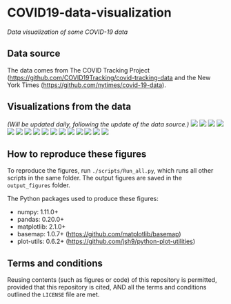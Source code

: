 # COVID19-data-visualization
_Data visualization of some COVID-19 data_

## Data source
The data comes from The COVID Tracking Project (https://github.com/COVID19Tracking/covid-tracking-data and the New York Times (https://github.com/nytimes/covid-19-data).

## Visualizations from the data
_(Will be updated daily, following the update of the data source.)_
![](./output_figures/Map_03__new_cases_from_2020-05-13_to_2020-05-16.png)
![](./output_figures/Trend_01__positive_cases_all_US_states__linear_scale__2020-05-16.png)
![](./output_figures/Trend_02__positive_cases_all_US_states__log_scale__2020-05-16.png)
![](./output_figures/Trend_03__positive_cases_all_states_excl_NY_NJ__linear_scale__2020-05-16.png)
![](./output_figures/Trend_04__positive_cases_all_states_excl_NY_NJ__log_scale__2020-05-16.png)
![](./output_figures/Trend_05__number_of_tests_all_US_states__linear__2020-05-16.png)
![](./output_figures/Trend_06__number_of_tests_all_US_states__log__2020-05-16.png)
![](./output_figures/Trend_07__positive_rate_all_states_2020-05-16.png)
![](./output_figures/Trend_08__positive_rate_all_states_excl_NY_NJ_2020-05-16.png)
![](./output_figures/Trend_09__tests_per_capita_2020-05-16.png)
![](./output_figures/Trend_10__positive_normalized_by_pop_density__linear__2020-05-16.png)
![](./output_figures/Trend_11__new_cases_vs_total_cases__2020-05-16.png)
![](./output_figures/Trend_12__daily_new_cases_all_states_2020-05-16.png)
![](./output_figures/Trend_13__daily_new_cases_all_states_excl_NY_NJ_2020-05-16.png)
![](./output_figures/Trend_14__daily_new_deaths_all_states_2020-05-16.png)
![](./output_figures/Trend_15__daily_new_deaths_all_states_excl_NY_NJ_2020-05-16.png)

## How to reproduce these figures
To reproduce the figures, run `./scripts/Run_all.py`, which runs all other scripts in the same folder. The output figures are saved in the `output_figures` folder.

The Python packages used to produce these figures:
  - numpy: 1.11.0+
  - pandas: 0.20.0+
  - matplotlib: 2.1.0+
  - basemap: 1.0.7+ (https://github.com/matplotlib/basemap)
  - plot-utils: 0.6.2+ (https://github.com/jsh9/python-plot-utilities)


## Terms and conditions
Reusing contents (such as figures or code) of this repository is permitted, provided that this repository is cited, AND all the terms and conditions outlined the `LICENSE` file are met.
